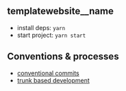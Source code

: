 ## **template**website\_\_name

- install deps: `yarn`
- start project: `yarn start`

## Conventions & processes

- [conventional commits](https://www.conventionalcommits.org/en/v1.0.0/)
- [trunk based development](https://trunkbaseddevelopment.com/)

